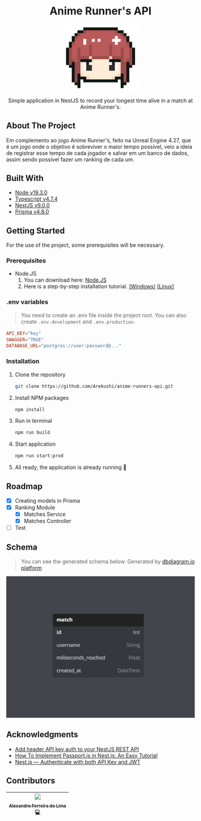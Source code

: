 <h1 align="center">
  Anime Runner's API
</h1>

<p align="center">
  <a href="#" target="blank">
    <img src="./assets/logo-01.png" width="200" alt="Nest Logo" />
  </a>
</p>

<p align="center">
  Simple application in NestJS to record your longest time alive in a match at Anime Runner's.
</p>

## About The Project
Em complemento ao jogo Anime Runner's, feito na Unreal Engine 4.27, que é um jogo onde o objetivo é sobreviver o maior tempo possível, veio a ideia de registrar esse tempo de cada jogador e salvar em um banco de dados, assim sendo possível fazer um ranking de cada um.


## Built With
- [Node v19.3.0][node]
- [Typescript v4.7.4][typescript]
- [NestJS v9.0.0][nestjs]
- [Prisma v4.8.0][prisma]

## Getting Started
For the use of the project, some prerequisites will be necessary.

### Prerequisites
* Node.JS
  1. You can download here: [Node.JS][nodejs_url]
  2. Here is a step-by-step installation tutorial. [(Windows)][nodejs_tutorial_windows] [(Linux)][nodejs_tutorial_linux]

### .env variables
> You need to create an .env file inside the project root. You can also create `.env.development` and `.env.production`.

```toml
API_KEY="key"
SWAGGER="TRUE"
DATABASE_URL="postgres://user:password@..."
```

### Installation

1. Clone the repository
   ```sh
   git clone https://github.com/Arekushi/anime-runners-api.git
   ```
2. Install NPM packages
    ```sh
    npm install
    ```
3. Run in terminal
   ```sh
   npm run build
   ```
3. Start application
    ```sh
    npm run start:prod
    ```
5. All ready, the application is already running 🎉

## Roadmap
- [x] Creating models in Prisma
- [x] Ranking Module
  - [x] Matches Service
  - [x] Matches Controller
- [ ]  Test

## Schema
> You can see the generated schema below. Generated by [dbdiagram.io platform][schema]

<div align="center">
  <img
  height=""
  width="600"
  title="Simple Anime Runner's Schema"
  alt="Simple Anime Runner's Schema"
  src="./prisma/schemas/2023-01-03_12-07.png">
</div>

## Acknowledgments
* [Add header API key auth to your NestJS REST API](https://www.stewright.me/2021/03/add-header-api-key-to-nestjs-rest-api/)
* [How To Implement Passport.js in Nest.js: An Easy Tutorial](https://ownid.com/blog/how-to-implement-passport-js-in-nest-js-an-easy-tutorial/)
* [Nest.js — Authenticate with both API Key and JWT](https://medium.com/@alpercitak/nest-js-authenticate-with-both-api-key-and-jwt-4a22bf7b3049)


## Contributors
| [<div><img width=115 src="https://avatars.githubusercontent.com/u/54884313?v=4"><br><sub>Alexandre Ferreira de Lima</sub></div>][arekushi] <div title="Code">💻</div> |
| :---: |

<!-- [Build With] -->
[nestjs]: https://nestjs.com/
[prisma]: https://www.prisma.io/
[node]: https://nodejs.org/dist/latest-v19.x/docs/api/
[typescript]: https://www.typescriptlang.org/

<!-- [Some links] -->
[schema]: https://dbdiagram.io/d/63ae85307d39e42284e828b0

[nodejs_url]: https://nodejs.org/en/download/
[nodejs_tutorial_windows]: https://www.edureka.co/blog/node-js-installation/
[nodejs_tutorial_linux]: https://www.geeksforgeeks.org/installation-of-node-js-on-linux/

<!-- [Constributors] -->
[arekushi]: https://github.com/Arekushi

